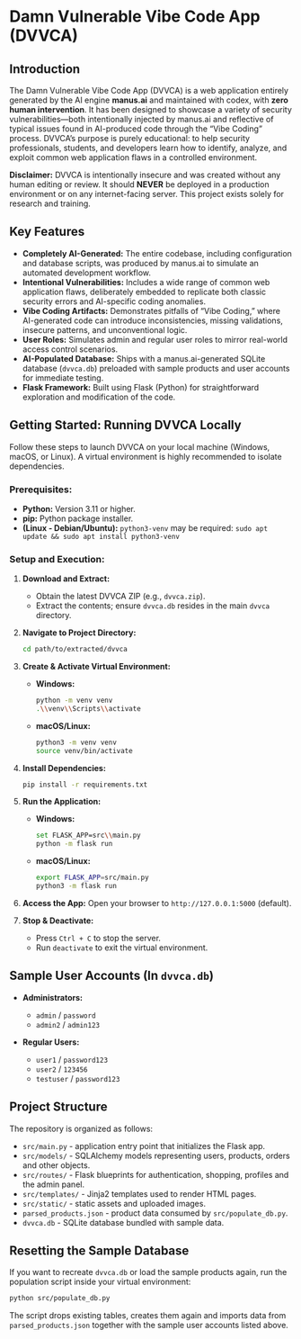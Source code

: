 # Damn Vulnerable Vibe Code App (DVVCA)

## Introduction

The Damn Vulnerable Vibe Code App (DVVCA) is a web application entirely generated by the AI engine **manus.ai** and maintained with codex, with **zero human intervention**. It has been designed to showcase a variety of security vulnerabilities—both intentionally injected by manus.ai and reflective of typical issues found in AI-produced code through the “Vibe Coding” process. DVVCA’s purpose is purely educational: to help security professionals, students, and developers learn how to identify, analyze, and exploit common web application flaws in a controlled environment.

**Disclaimer:** DVVCA is intentionally insecure and was created without any human editing or review. It should **NEVER** be deployed in a production environment or on any internet-facing server. This project exists solely for research and training.

## Key Features

* **Completely AI-Generated:** The entire codebase, including configuration and database scripts, was produced by manus.ai to simulate an automated development workflow.
* **Intentional Vulnerabilities:** Includes a wide range of common web application flaws, deliberately embedded to replicate both classic security errors and AI-specific coding anomalies.
* **Vibe Coding Artifacts:** Demonstrates pitfalls of “Vibe Coding,” where AI-generated code can introduce inconsistencies, missing validations, insecure patterns, and unconventional logic.
* **User Roles:** Simulates admin and regular user roles to mirror real-world access control scenarios.
* **AI-Populated Database:** Ships with a manus.ai-generated SQLite database (`dvvca.db`) preloaded with sample products and user accounts for immediate testing.
* **Flask Framework:** Built using Flask (Python) for straightforward exploration and modification of the code.

## Getting Started: Running DVVCA Locally

Follow these steps to launch DVVCA on your local machine (Windows, macOS, or Linux). A virtual environment is highly recommended to isolate dependencies.

### Prerequisites:

* **Python:** Version 3.11 or higher.
* **pip:** Python package installer.
* **(Linux - Debian/Ubuntu):** `python3-venv` may be required: `sudo apt update && sudo apt install python3-venv`

### Setup and Execution:

1. **Download and Extract:**

   * Obtain the latest DVVCA ZIP (e.g., `dvvca.zip`).
   * Extract the contents; ensure `dvvca.db` resides in the main `dvvca` directory.

2. **Navigate to Project Directory:**

   ```bash
   cd path/to/extracted/dvvca
   ```

3. **Create & Activate Virtual Environment:**

   * **Windows:**

     ```bash
     python -m venv venv
     .\\venv\\Scripts\\activate
     ```
   * **macOS/Linux:**

     ```bash
     python3 -m venv venv
     source venv/bin/activate
     ```

4. **Install Dependencies:**

   ```bash
   pip install -r requirements.txt
   ```

5. **Run the Application:**

   * **Windows:**

     ```bash
     set FLASK_APP=src\\main.py
     python -m flask run
     ```
   * **macOS/Linux:**

     ```bash
     export FLASK_APP=src/main.py
     python3 -m flask run
     ```

6. **Access the App:**
   Open your browser to `http://127.0.0.1:5000` (default).

7. **Stop & Deactivate:**

   * Press `Ctrl + C` to stop the server.
   * Run `deactivate` to exit the virtual environment.

## Sample User Accounts (In `dvvca.db`)

* **Administrators:**

  * `admin` / `password`
  * `admin2` / `admin123`
* **Regular Users:**

  * `user1` / `password123`
  * `user2` / `123456`
  * `testuser` / `password123`

## Project Structure

The repository is organized as follows:

- `src/main.py` - application entry point that initializes the Flask app.
- `src/models/` - SQLAlchemy models representing users, products, orders and other objects.
- `src/routes/` - Flask blueprints for authentication, shopping, profiles and the admin panel.
- `src/templates/` - Jinja2 templates used to render HTML pages.
- `src/static/` - static assets and uploaded images.
- `parsed_products.json` - product data consumed by `src/populate_db.py`.
- `dvvca.db` - SQLite database bundled with sample data.

## Resetting the Sample Database

If you want to recreate `dvvca.db` or load the sample products again, run the population script inside your virtual environment:

```bash
python src/populate_db.py
```

The script drops existing tables, creates them again and imports data from `parsed_products.json` together with the sample user accounts listed above.


